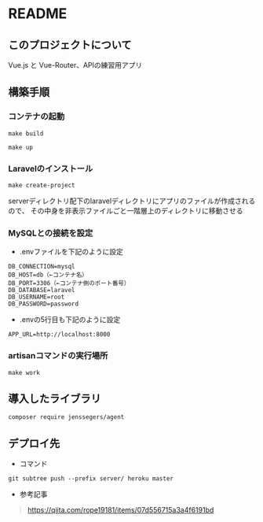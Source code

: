 # README

## このプロジェクトについて

Vue.js と Vue-Router、APIの練習用アプリ

## 構築手順

### コンテナの起動

```
make build
```

```
make up
```

### Laravelのインストール

```
make create-project
```

serverディレクトリ配下のlaravelディレクトリにアプリのファイルが作成されるので、
その中身を非表示ファイルごと一階層上のディレクトリに移動させる

### MySQLとの接続を設定

- .envファイルを下記のように設定

```
DB_CONNECTION=mysql
DB_HOST=db（←コンテナ名）
DB_PORT=3306（←コンテナ側のポート番号）
DB_DATABASE=laravel
DB_USERNAME=root
DB_PASSWORD=password
```

- .envの5行目も下記のように設定

```
APP_URL=http://localhost:8000
```

### artisanコマンドの実行場所

```
make work
```


## 導入したライブラリ

```
composer require jenssegers/agent
```

## デプロイ先

- コマンド
```
git subtree push --prefix server/ heroku master
```

- 参考記事
> https://qiita.com/rope19181/items/07d556715a3a4f6191bd